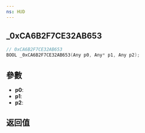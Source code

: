 ```yaml
---
ns: HUD
---
```

## _0xCA6B2F7CE32AB653

```c
// 0xCA6B2F7CE32AB653
BOOL _0xCA6B2F7CE32AB653(Any p0, Any* p1, Any p2);
```


## 參數
* **p0**: 
* **p1**: 
* **p2**: 

## 返回值
